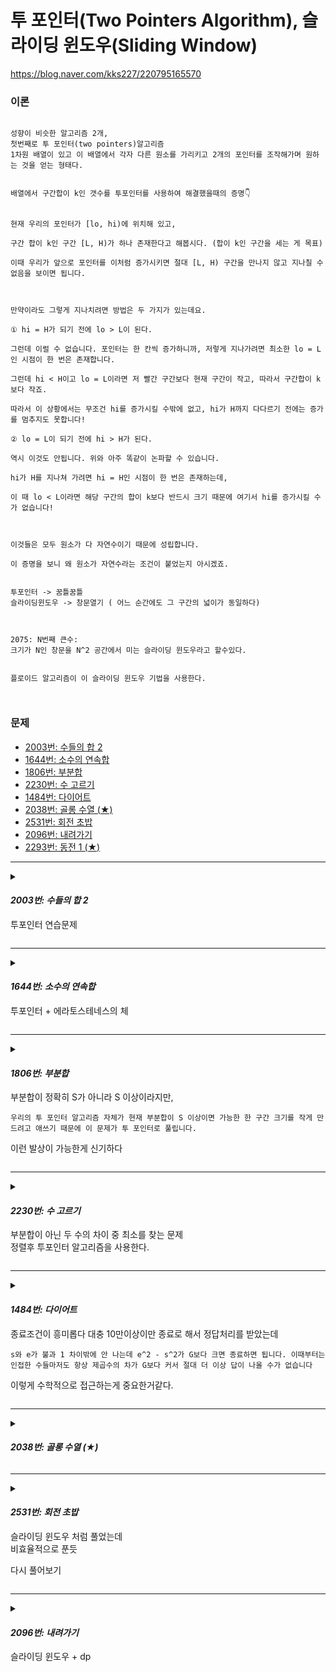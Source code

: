 # 투 포인터(Two Pointers Algorithm), 슬라이딩 윈도우(Sliding Window)

https://blog.naver.com/kks227/220795165570

### 이론


```

성향이 비슷한 알고리즘 2개,
첫번째로 투 포인터(two pointers)알고리즘
1차원 배열이 있고 이 배열에서 각자 다른 원소를 가리키고 2개의 포인터를 조작해가며 원하는 것을 얻는 형태다.


배열에서 구간합이 k인 갯수를 투포인터를 사용하여 해결했을때의 증명👇


현재 우리의 포인터가 [lo, hi)에 위치해 있고,

구간 합이 k인 구간 [L, H)가 하나 존재한다고 해봅시다. (합이 k인 구간을 세는 게 목표)

이때 우리가 앞으로 포인터를 이처럼 증가시키면 절대 [L, H) 구간을 만나지 않고 지나칠 수 없음을 보이면 됩니다.



만약이라도 그렇게 지나치려면 방법은 두 가지가 있는데요.

① hi = H가 되기 전에 lo > L이 된다.

그런데 이럴 수 없습니다. 포인터는 한 칸씩 증가하니까, 저렇게 지나가려면 최소한 lo = L인 시점이 한 번은 존재합니다.

그런데 hi < H이고 lo = L이라면 저 빨간 구간보다 현재 구간이 작고, 따라서 구간합이 k보다 작죠.

따라서 이 상황에서는 무조건 hi를 증가시킬 수밖에 없고, hi가 H까지 다다르기 전에는 증가를 멈추지도 못합니다!

② lo = L이 되기 전에 hi > H가 된다.

역시 이것도 안됩니다. 위와 아주 똑같이 논파할 수 있습니다.

hi가 H를 지나쳐 가려면 hi = H인 시점이 한 번은 존재하는데,

이 때 lo < L이라면 해당 구간의 합이 k보다 반드시 크기 때문에 여기서 hi를 증가시킬 수가 없습니다!



이것들은 모두 원소가 다 자연수이기 때문에 성립합니다.

이 증명을 보니 왜 원소가 자연수라는 조건이 붙었는지 아시겠죠.


투포인터 -> 꿈틀꿈틀
슬라이딩윈도우 -> 창문열기 ( 어느 순간에도 그 구간의 넓이가 동일하다)



2075: N번째 큰수:
크기가 N인 창문을 N^2 공간에서 미는 슬라이딩 윈도우라고 할수있다.


플로이드 알고리즘이 이 슬라이딩 윈도우 기법을 사용한다.



```

### 문제

* [2003번: 수들의 합 2](https://www.acmicpc.net/problem/2003)
* [1644번: 소수의 연속합](https://www.acmicpc.net/problem/1644)
* [1806번: 부분합](https://www.acmicpc.net/problem/1806)
* [2230번: 수 고르기](https://www.acmicpc.net/problem/2230)
* [1484번: 다이어트](https://www.acmicpc.net/problem/1484)
* [2038번: 골롱 수열 (★)](https://www.acmicpc.net/problem/2038)
* [2531번: 회전 초밥](https://www.acmicpc.net/problem/2531)
* [2096번: 내려가기](https://www.acmicpc.net/problem/2096)
* [2293번: 동전 1 (★)](https://www.acmicpc.net/problem/2293)

<!-- 

***

<details>

<summary>

#### _2096번: 내려가기_

</summary>

```cpp

```

</details> 


-->


***

<details>

<summary>

#### _2003번: 수들의 합 2_

투포인터 연습문제

</summary>

```cpp

#include <bits/stdc++.h>
using namespace std;
#define fastio ios_base::sync_with_stdio(false), cin.tie(NULL), cout.tie(NULL)
#define debug freopen("input.txt", "r", stdin), freopen("output.txt", "w", stdout)
#define sz(x) (int)(x).size()
#define all(x) (x).begin(), (x).end()
#define rall(x) (x).rbegin(), (x).rend()
#define o1 first
#define o2 second
#define pii pair<int,int>
// #define int int64_t
/* ⁽⁽◝( ˙ ꒳ ˙ )◜⁾⁾ ⁽⁽◝( ˙ ꒳ ˙ )◜⁾⁾ ⁽⁽◝( ˙ ꒳ ˙ )◜⁾⁾
    2021.01.25 Mon
    comment: 
    

⁽⁽◝( ˙ ꒳ ˙ )◜⁾⁾ ⁽⁽◝( ˙ ꒳ ˙ )◜⁾⁾ ⁽⁽◝( ˙ ꒳ ˙ )◜⁾⁾*/


void solve(){
    int n,m; cin >> n >> m;
    int arr[10001];
    for(int i=0; i < n; i++) cin >> arr[i];
    int s=0,e=0,sum=0,ans=0;

    while(1){
        
        if (sum >= m){
            sum -= arr[s];
            s++;
        }else{
            if(e == n) break;
            sum += arr[e];
            e++;
        }

        if(sum == m) ans++;
    }

    cout << ans;
}


int32_t main() {
    int t=1;
    fastio;
    // debug;
    {
        // cin >> t; 
        for(int i=1; i <= t; i++) solve();
    }
}

```

</details> 

***

<details>

<summary>

#### _1644번: 소수의 연속합_

투포인터 + 에라토스테네스의 체

</summary>

```cpp

#include <bits/stdc++.h>
using namespace std;
#define fastio ios_base::sync_with_stdio(false), cin.tie(NULL), cout.tie(NULL)
#define debug freopen("input.txt", "r", stdin), freopen("output.txt", "w", stdout)
#define sz(x) (int)(x).size()
#define all(x) (x).begin(), (x).end()
#define rall(x) (x).rbegin(), (x).rend()
#define o1 first
#define o2 second
#define pii pair<int,int>
// #define int int64_t
/* ⁽⁽◝( ˙ ꒳ ˙ )◜⁾⁾ ⁽⁽◝( ˙ ꒳ ˙ )◜⁾⁾ ⁽⁽◝( ˙ ꒳ ˙ )◜⁾⁾
    2021.01.25 Mon
    comment: 
    

⁽⁽◝( ˙ ꒳ ˙ )◜⁾⁾ ⁽⁽◝( ˙ ꒳ ˙ )◜⁾⁾ ⁽⁽◝( ˙ ꒳ ˙ )◜⁾⁾*/


const int MAX = 4000001;

bool vi[MAX];
vector<int> primes;

void seive(){

    for(int i=2; i <MAX; i++){
        if(vi[i]) continue;
        primes.push_back(i);
        // cout << i << " ";
        for(int j=i*2; j< MAX; j+=i){
            vi[j] = true;
        }
    }

}




void solve(){
    seive();
    int n; cin >> n;
    // for(auto x : primes)cout << x << " ";
    
    int s=0,e=0,ans=0,sum=0;
    int SIZE= primes.size();

    while(1){
        if(sum >= n){
            sum -= primes[s++];
        }else{
            if(e == SIZE) break;
            sum += primes[e++];
        }

        if(sum == n) ans++;
    }
    cout << ans;

}


int32_t main() {
    int t=1;
    fastio;
    // debug;
    {
        // cin >> t; 
        for(int i=1; i <= t; i++) solve();
    }
}

```

</details> 

***

<details>

<summary>

#### _1806번: 부분합_

부분합이 정확히 S가 아니라 S 이상이라지만,

    우리의 투 포인터 알고리즘 자체가 현재 부분합이 S 이상이면 가능한 한 구간 크기를 작게 만드려고 애쓰기 때문에 이 문제가 투 포인터로 풀립니다.

이런 발상이 가능한게 신기하다


</summary>

```cpp

#include <bits/stdc++.h>
using namespace std;
#define fastio ios_base::sync_with_stdio(false), cin.tie(NULL), cout.tie(NULL)
#define debug freopen("input.txt", "r", stdin), freopen("output.txt", "w", stdout)
#define sz(x) (int)(x).size()
#define all(x) (x).begin(), (x).end()
#define rall(x) (x).rbegin(), (x).rend()
#define o1 first
#define o2 second
#define pii pair<int,int>
// #define int int64_t
/* ⁽⁽◝( ˙ ꒳ ˙ )◜⁾⁾ ⁽⁽◝( ˙ ꒳ ˙ )◜⁾⁾ ⁽⁽◝( ˙ ꒳ ˙ )◜⁾⁾
    2021.01.25 Mon
    comment: 
    우리의 투 포인터 알고리즘 자체가 현재 부분합이 S 이상이면 가능한 한 구간 크기를 작게 만드려고 애쓰기 때문에 이 문제가 투 포인터로 풀립니다.


⁽⁽◝( ˙ ꒳ ˙ )◜⁾⁾ ⁽⁽◝( ˙ ꒳ ˙ )◜⁾⁾ ⁽⁽◝( ˙ ꒳ ˙ )◜⁾⁾*/

int arr[100001];
int N, S;

int twoPointer(){
    int s=0,e=0,sum=0,ret=1<<30;

    while(1){
        if(sum >= S){
            ret = min(ret, e-s);
            sum -= arr[s++];
        }else{
            if(e == N) break;
            sum += arr[e++];
        }
    }
    if(ret == 1<<30) ret =0;
    return ret;

}


void solve(){
    cin >> N >> S;

    for(int i=0; i < N; i++){
        cin >> arr[i];
    }

    cout << twoPointer();
}


int32_t main() {
    int t=1;
    fastio;
    // debug;
    {
        // cin >> t; 
        for(int i=1; i <= t; i++) solve();
    }
}

```

</details> 

***

<details>

<summary>

#### _2230번: 수 고르기_

부분합이 아닌 두 수의 차이 중 최소를 찾는 문제  
정렬후 투포인터 알고리즘을 사용한다.  

</summary>

```cpp
#include <bits/stdc++.h>
using namespace std;
#define fastio ios_base::sync_with_stdio(false), cin.tie(NULL), cout.tie(NULL)
#define debug freopen("input.txt", "r", stdin), freopen("output.txt", "w", stdout)
#define sz(x) (int)(x).size()
#define all(x) (x).begin(), (x).end()
#define rall(x) (x).rbegin(), (x).rend()
#define o1 first
#define o2 second
#define pii pair<int,int>
#define int int64_t
/* ⁽⁽◝( ˙ ꒳ ˙ )◜⁾⁾ ⁽⁽◝( ˙ ꒳ ˙ )◜⁾⁾ ⁽⁽◝( ˙ ꒳ ˙ )◜⁾⁾
    2021.01.25 Mon
    comment: 
    정렬 + 투포인터
    

⁽⁽◝( ˙ ꒳ ˙ )◜⁾⁾ ⁽⁽◝( ˙ ꒳ ˙ )◜⁾⁾ ⁽⁽◝( ˙ ꒳ ˙ )◜⁾⁾*/


void solve(){
    int n,m; cin >> n >> m;
    int arr[100001];
    for(int i=0 ; i< n; i++){
        cin >> arr[i];
    }
    sort(arr,arr+n);

    int s=0,e=0,ans=1<<30,diff=0;

    while(1){
        diff = arr[e] - arr[s];
        if(diff >= m){
            ans = min(ans,diff);
            s++;
        }else{
            if(e== n) break;
            e++;
        }
    }
    cout << ans;


}


int32_t main() {
    int t=1;
    fastio;
    // debug;
    {
        // cin >> t; 
        for(int i=1; i <= t; i++) solve();
    }
}
```

</details> 

***

<details>

<summary>

#### _1484번: 다이어트_

종료조건이 흥미롭다
대충 10만이상이만 종료로 해서 정답처리를 받았는데

    s와 e가 불과 1 차이밖에 안 나는데 e^2 - s^2가 G보다 크면 종료하면 됩니다. 이때부터는 인접한 수들마저도 항상 제곱수의 차가 G보다 커서 절대 더 이상 답이 나올 수가 없습니다

이렇게 수학적으로 접근하는게 중요한거같다.


</summary>

```cpp

#include <bits/stdc++.h>
using namespace std;
#define fastio ios_base::sync_with_stdio(false), cin.tie(NULL), cout.tie(NULL)
#define debug freopen("input.txt", "r", stdin), freopen("output.txt", "w", stdout)
#define sz(x) (int)(x).size()
#define all(x) (x).begin(), (x).end()
#define rall(x) (x).rbegin(), (x).rend()
#define o1 first
#define o2 second
#define pii pair<int,int>
// #define int int64_t
/* ⁽⁽◝( ˙ ꒳ ˙ )◜⁾⁾ ⁽⁽◝( ˙ ꒳ ˙ )◜⁾⁾ ⁽⁽◝( ˙ ꒳ ˙ )◜⁾⁾
    2021.01.25 Mon
    comment: 

    투포인터
    종료조건: 끝점과 시작점이 1차이가 나면서 무게 >G 이면 종료.
    이 때부터는 인접한 수들마저 항상 제곱수의 차가 G보다 커서 절대 더이상 답이 안나옴.
    


⁽⁽◝( ˙ ꒳ ˙ )◜⁾⁾ ⁽⁽◝( ˙ ꒳ ˙ )◜⁾⁾ ⁽⁽◝( ˙ ꒳ ˙ )◜⁾⁾*/


void solve(){
    int G;
    cin >> G;


    int s=1,e=1,weight=0;
    vector<int> ans;

    while(1){
        weight = e*e -s*s;
        if(weight >= G){
            if(e-s == 1 && weight > G) break;
            s++;
        }else{
            e++;
        }
        // printf("%"
        if(weight == G) ans.push_back(e); 
    }

    if(ans.size() == 0) cout << -1;
    else for(auto x : ans) cout << x << '\n';

}


int32_t main() {
    int t=1;
    fastio;
    // debug;
    {
        // cin >> t; 
        for(int i=1; i <= t; i++) solve();
    }
}

```

</details> 


***

<details>

<summary>

#### _2038번: 골롱 수열 (★)_

</summary>

```cpp

```

</details> 

***

<details>

<summary>

#### _2531번: 회전 초밥_

슬라이딩 윈도우 처럼 풀었는데  
비효율적으로 푼듯  

다시 풀어보기

</summary>

```cpp
#include <bits/stdc++.h>
using namespace std;
#define fastio ios_base::sync_with_stdio(false), cin.tie(NULL), cout.tie(NULL)
#define debug freopen("input.txt", "r", stdin), freopen("output.txt", "w", stdout)
#define sz(x) (int)(x).size()
#define all(x) (x).begin(), (x).end()
#define rall(x) (x).rbegin(), (x).rend()
#define o1 first
#define o2 second
#define pii pair<int,int>
// #define int int64_t
/* ⁽⁽◝( ˙ ꒳ ˙ )◜⁾⁾ ⁽⁽◝( ˙ ꒳ ˙ )◜⁾⁾ ⁽⁽◝( ˙ ꒳ ˙ )◜⁾⁾
    2021.01.25 Mon
    comment: 
    

⁽⁽◝( ˙ ꒳ ˙ )◜⁾⁾ ⁽⁽◝( ˙ ꒳ ˙ )◜⁾⁾ ⁽⁽◝( ˙ ꒳ ˙ )◜⁾⁾*/
int N,D,K,C;
int arr[30001];
bool sushi[3001];

int sushis(int s, int e){
    int ret=0;
    memset(sushi,0,sizeof(sushi));
    if(s < e){
        for(int i=s; i < e; i++){
            sushi[arr[i]] =1;
        }

        for(int i=0; i < 3001; i++){
            if(sushi[i])
                ret++;
        }
        if(!sushi[C]) ret++;
    }else{
        for(int i=s; i< N; i++){
            sushi[arr[i]]= 1;
        }
        for(int i=0; i < e; i++){
            sushi[arr[i]] =1;
        }
        for(int i=0; i <3001; i++){
            if(sushi[i])
                ret++;
        }
        if(!sushi[C]) ret++;
    }

    return ret;
}


void solve(){
    cin >> N>> D>> K >> C;
    for(int i=0; i < N ;i++){
        cin >> arr[i];
    }

    int s=0,e=K,ans=0;

    while(1){
        
        s++;
        e++;
        if(e == N){
            e%=N;
        }
        if(s == N) break;
        ans = max(ans,sushis(s,e));
    }
    cout << ans;


}


int32_t main() {
    int t=1;
    fastio;
    // debug;
    {
        // cin >> t; 
        for(int i=1; i <= t; i++) solve();
    }
}


```

</details> 


***

<details>

<summary>

#### _2096번: 내려가기_

슬라이딩 윈도우 + dp


</summary>

```cpp

#include <bits/stdc++.h>
using namespace std;
#define fastio ios_base::sync_with_stdio(false), cin.tie(NULL), cout.tie(NULL)
#define debug freopen("input.txt", "r", stdin), freopen("output.txt", "w", stdout)
#define sz(x) (int)(x).size()
#define all(x) (x).begin(), (x).end()
#define rall(x) (x).rbegin(), (x).rend()
#define o1 first
#define o2 second
#define pii pair<int,int>
// #define int int64_t
/* ⁽⁽◝( ˙ ꒳ ˙ )◜⁾⁾ ⁽⁽◝( ˙ ꒳ ˙ )◜⁾⁾ ⁽⁽◝( ˙ ꒳ ˙ )◜⁾⁾
    2021.01.25 Mon
    comment: 
    슬라이딩 윈도우 + dp
    

⁽⁽◝( ˙ ꒳ ˙ )◜⁾⁾ ⁽⁽◝( ˙ ꒳ ˙ )◜⁾⁾ ⁽⁽◝( ˙ ꒳ ˙ )◜⁾⁾*/


void solve(){
    int colMax[3] = {0}, colMin[3] ={0}, tempMax[3] ={0}, tempMin[3] ={0},N;
    cin >> N;
    for(int i=0; i < N; i++){
        for(int j=0; j < 3; j++){
            cin >> tempMax[j];
            tempMin[j] = tempMax[j];
            tempMax[j] += max( colMax[1], (j==1) ? max(colMax[0], colMax[2]) : colMax[j]);
            tempMin[j] += min( colMin[1], (j==1) ? min(colMin[0], colMin[2]) : colMin[j]);
        }
        memcpy(colMax, tempMax, sizeof(int)*3);
        memcpy(colMin, tempMin, sizeof(int)*3);
    }
    sort(colMax, colMax+3);
    sort(colMin, colMin+3);
    cout << colMax[2] << " " << colMin[0];

}


int32_t main() {
    int t=1;
    fastio;
    // debug;
    {
        // cin >> t; 
        for(int i=1; i <= t; i++) solve();
    }
}

```

</details> 
